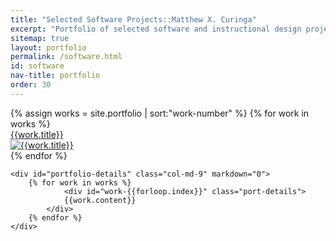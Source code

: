 ```yaml
---
title: "Selected Software Projects::Matthew X. Curinga"
excerpt: "Portfolio of selected software and instructional design projects."
sitemap: true
layout: portfolio
permalink: /software.html
id: software
nav-title: portfolio
order: 30
---
```


<div class="row" markdown="0">
	<!-- <div class="col-md-3 d-md-block d-sm-none"> -->
	<div class="col-md-3 col-12">
		<div class="container-fluid">
			<div class="row bg-dark no-gutters">
				{% assign works = site.portfolio | sort:"work-number" %}
				{% for work in works %}
					<div id="thumb-{{forloop.index}}" class="col-md-6 col-2 port-thumb">
						<a href="#{{work.title}}" onclick="activate({{forloop.index}})">
							<div class="port-title text-center">{{work.title}}</div>
              <img src="{{work.img}}" alt="{{work.title}}" class="img-fluid">
						</a>
					</div>
				{% endfor %}
			</div> <!-- end thumb row -->
		</div> <!-- end thumb container -->
	</div> <!-- end col 1 -->

	<div id="portfolio-details" class="col-md-9" markdown="0">
		{% for work in works %}
				<div id="work-{{forloop.index}}" class="port-details">
				{{work.content}}
			</div>
		{% endfor %}
	</div>
</div>

<script>
let workMap = {
  "": 1,

{% for work in works %}
"#{{work.title}}": {{forloop.index}},
{% endfor %}
};

function activate(index) 
{
	$(".port-details").removeClass("active");
	$("#work-" + index).addClass("active");
	$(".port-thumb").removeClass("active");
	$("#thumb-" + index).addClass("active");
}

window.onload = ()=> {
    let work = window.location.hash;
    console.log(work);
    console.log(workMap[work]);
    activate(workMap[work]);
};
</script>
